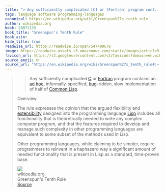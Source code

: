 ```yaml
---
title: "> Any sufficiently complicated [C] or [Fortran] program cont..."
tags: language software programming-languages
canonical: https://en.wikipedia.org/wiki/Greenspun%27s_tenth_rule
author: wikipedia.org
book: 28971130
book_title: "Greenspun's Tenth Rule"
book_asin: 
hide_title: true
readwise_url: https://readwise.io/open/547489678
image: https://readwise-assets.s3.amazonaws.com/static/images/article3.5c705a01b476.png
favicon_url: https://s2.googleusercontent.com/s2/favicons?domain=en.wikipedia.org
source_emoji: 🌐
source_url: "https://en.wikipedia.org/wiki/Greenspun%27s_tenth_rule#:~:text=%3E%20Any%20sufficiently,standard%2C%20time-proven%20base."
---
```


> > Any sufficiently complicated [C](https://en.wikipedia.org/wiki/C_(programming_language)) or [Fortran](https://en.wikipedia.org/wiki/Fortran) program contains an [ad hoc](https://en.wikipedia.org/wiki/Ad_hoc), informally-specified, [bug](https://en.wikipedia.org/wiki/Software_bug)-ridden, slow implementation of half of [Common Lisp](https://en.wikipedia.org/wiki/Common_Lisp).
> 
> Overview
> 
> The rule expresses the opinion that the argued flexibility and [extensibility](https://en.wikipedia.org/wiki/Extensibility) designed into the programming language [Lisp](https://en.wikipedia.org/wiki/Lisp_(programming_language)) includes all functionality that is theoretically needed to write any complex computer program, and that the features required to develop and manage such complexity in other programming languages are equivalent to some subset of the methods used in Lisp.
> 
> Other programming languages, while claiming to be simpler, require programmers to reinvent in a haphazard way a significant amount of needed functionality that is present in Lisp as a standard, time-proven base.
> <div class="quoteback-footer"><div class="quoteback-avatar"><img class="mini-favicon" src="https://s2.googleusercontent.com/s2/favicons?domain=en.wikipedia.org"></div><div class="quoteback-metadata"><div class="metadata-inner"><span style="display:none">FROM:</span><div aria-label="wikipedia.org" class="quoteback-author"> wikipedia.org</div><div aria-label="Greenspun's Tenth Rule" class="quoteback-title"> Greenspun's Tenth Rule</div></div></div><div class="quoteback-backlink"><a target="_blank" aria-label="go to the full text of this quotation" rel="noopener" href="https://en.wikipedia.org/wiki/Greenspun%27s_tenth_rule#:~:text=%3E%20Any%20sufficiently,standard%2C%20time-proven%20base." class="quoteback-arrow"> Source</a></div></div>